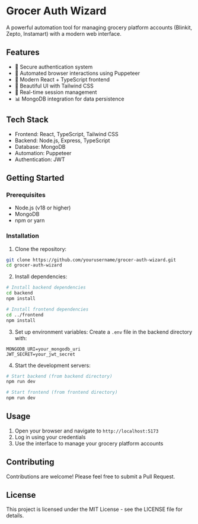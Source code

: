 # Grocer Auth Wizard

A powerful automation tool for managing grocery platform accounts (Blinkit, Zepto, Instamart) with a modern web interface.

## Features

- 🔐 Secure authentication system
- 🤖 Automated browser interactions using Puppeteer
- 📱 Modern React + TypeScript frontend
- 🎨 Beautiful UI with Tailwind CSS
- 🔄 Real-time session management
- 📊 MongoDB integration for data persistence

## Tech Stack

- Frontend: React, TypeScript, Tailwind CSS
- Backend: Node.js, Express, TypeScript
- Database: MongoDB
- Automation: Puppeteer
- Authentication: JWT

## Getting Started

### Prerequisites

- Node.js (v18 or higher)
- MongoDB
- npm or yarn

### Installation

1. Clone the repository:
```bash
git clone https://github.com/yourusername/grocer-auth-wizard.git
cd grocer-auth-wizard
```

2. Install dependencies:
```bash
# Install backend dependencies
cd backend
npm install

# Install frontend dependencies
cd ../frontend
npm install
```

3. Set up environment variables:
Create a `.env` file in the backend directory with:
```
MONGODB_URI=your_mongodb_uri
JWT_SECRET=your_jwt_secret
```

4. Start the development servers:
```bash
# Start backend (from backend directory)
npm run dev

# Start frontend (from frontend directory)
npm run dev
```

## Usage

1. Open your browser and navigate to `http://localhost:5173`
2. Log in using your credentials
3. Use the interface to manage your grocery platform accounts

## Contributing

Contributions are welcome! Please feel free to submit a Pull Request.

## License

This project is licensed under the MIT License - see the LICENSE file for details.

